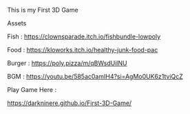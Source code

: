 This is my First 3D Game

Assets

Fish   : https://clownsparade.itch.io/fishbundle-lowpoly

Food   : https://kloworks.itch.io/healthy-junk-food-pac

Burger : https://poly.pizza/m/qBWsdUilNU

BGM    : https://youtu.be/585ac0amIH4?si=AgMo0UK6z1tviQcZ

Play Game Here : 

https://darkninere.github.io/First-3D-Game/
